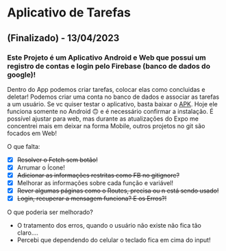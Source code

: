 # Aplicativo de Tarefas
## (Finalizado) - 13/04/2023
### Este Projeto é um Aplicativo Android e Web que possui um registro de contas e login pelo Firebase (banco de dados do google)!

Dentro do App podemos criar tarefas, colocar elas como concluidas e deletar! Podemos criar uma conta no banco de dados e associar as tarefas a um usuário.
Se vc quiser testar o aplicativo, basta baixar o [APK](https://github.com/Bigodrigo/testeFBAndroid/blob/main/Apk%20Donwload/application-2e09893b-2ae8-42d6-ae89-1491379693c9.apk).
Hoje ele funciona somente no Android :upside_down_face: e é necessário confirmar a instalação.
É possível ajustar para web, mas durante as atualizações do Expo me concentrei mais em deixar na forma Mobile, outros projetos no git são focados em Web!

<!--  Neste momento estou adicionando os componentes no Storybook... Isso pode facilitar a visualização, talvez possa utilizar o Snack (Expo GO) ou gravar um vídeo.
~~No futuro seria interessante terminar o código para gerar um .apk e testar se o git permite deixar o arquivo...~~  -->

<!--  11/04 - Sofrendo bastante com a mudança do SDK! Neste momento estou tentando enviar para o EAS a configuração de uma build! Importante comentar que existe um guia com os passos! Talvez seja necessário seguir ele, pq as configs são diferentes dos SDKs anteriores!
Tbm acho relevante comentar q duranto a build, o expo doctor reclamou dos packages  @expo/config-plugins, uma solução é substituir o "overrides"!
OUtra questão é o expo update, tem q criar o config?!
Consegui fazer o apk finalizado! -->


<!--  12/04 - O Firebase não lida tão bem com Barras(/), o banco interpreta como um caminho, então abre pastas dentro de pastas, adicionei um script para substituir! -->
O que falta:
- [x] ~~Resolver o Fetch sem botão!~~
- [x] Arrumar o Ícone!
- [x] ~~Adicionar as informações restritas como FB no gitignore?~~
- [x] Melhorar as informações sobre cada função e variável!
- [x] ~~Rever algumas páginas como o Routes, precisa ou n está sendo usado!~~
- [x] ~~Login, recuperar a mensagem funciona? E os Erros?!~~

O que poderia ser melhorado?
* O tratamento dos erros, quando o usuário não existe não fica tão claro....
* Percebi que dependendo do celular o teclado fica em cima do input!